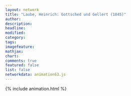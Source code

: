 ```yaml
---
layout: network
title: "Laube, Heinrich: Gottsched und Gellert (1845)"
author:
description:
headline:
modified:
category:
tags:
imagefeature: 
mathjax: 
chart: 
comments: true
featured: false
list: false
networkdata: animation63.js
---
```

{% include animation.html %}
